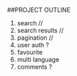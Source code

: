 ##PROJECT OUTLINE


1. search //
2. search results //
3. pagination //
4. user auth ?
5. favourite
6. multi language
7. comments ?

